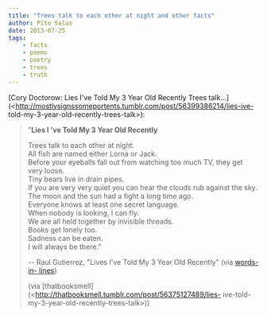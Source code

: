 ```yaml
---
title: "Trees talk to each other at night and other facts"
author: Pito Salas
date: 2013-07-25
tags:
    - facts
    - poems
    - poetry
    - trees
    - truth
---
```




[Cory Doctorow: Lies I've Told My 3 Year Old Recently Trees
talk…](<http://mostlysignssomeportents.tumblr.com/post/56399386214/lies-ive-
told-my-3-year-old-recently-trees-talk>):

> "**Lies I 've Told My 3 Year Old Recently**
>
> Trees talk to each other at night.  
> All fish are named either Lorna or Jack.  
> Before your eyeballs fall out from watching too much TV, they get very
> loose.  
> Tiny bears live in drain pipes.  
> If you are very very quiet you can hear the clouds rub against the sky.  
> The moon and the sun had a fight a long time ago.  
> Everyone knows at least one secret language.  
> When nobody is looking, I can fly.  
> We are all held together by invisible threads.  
> Books get lonely too.  
> Sadness can be eaten.  
> I will always be there."
>
> -- Raul Gutierrez, "Lives I've Told My 3 Year Old Recently" (via [words-in-
> lines](<http://words-in-lines.tumblr.com/>))
>
> (via [thatbooksmell](<http://thatbooksmell.tumblr.com/post/56375127489/lies-
> ive-told-my-3-year-old-recently-trees-talk>))


